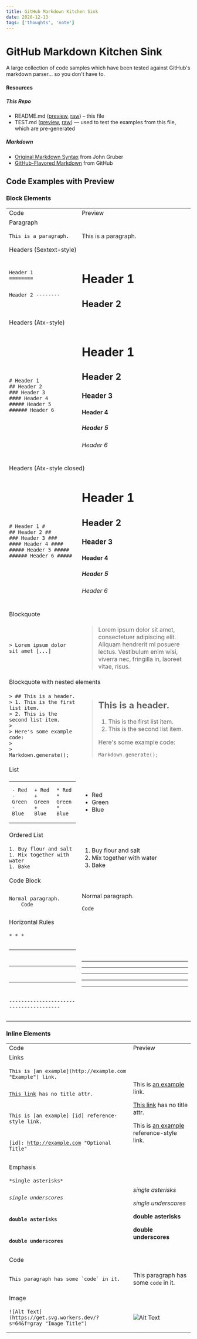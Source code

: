 ```yaml
---
title: GitHub Markdown Kitchen Sink
date: 2020-12-13
tags: ['thoughts', 'note']
---
```


# GitHub Markdown Kitchen Sink

A large collection of code samples which have been tested against GitHub's markdown parser... so you don't have to.

#### Resources

##### This Repo

- README.md ([preview](https://github.com/adamschwartz/github-markdown-kitchen-sink/blob/master/README.md), [raw](https://raw.github.com/adamschwartz/github-markdown-kitchen-sink/master/README.md)) – this file
- TEST.md ([preview](https://github.com/adamschwartz/github-markdown-kitchen-sink/blob/master/TEST.md), [raw](https://raw.github.com/adamschwartz/github-markdown-kitchen-sink/master/TEST.md)) — used to test the examples from this file, which are pre-generated

##### Markdown

- [Original Markdown Syntax](http://daringfireball.net/projects/markdown/syntax) from John Gruber
- [GitHub-Flavored Markdown](https://help.github.com/articles/github-flavored-markdown) from GitHub

## Code Examples with Preview

### Block Elements

<table>
  <tr><td>Code</td><td>Preview</td></tr>

  <!--- Paragraphs -->
  <tr>
    <td colspan="2">Paragraph</td>
  </tr>
  <tr>
    <td>
      <pre><code>This is a paragraph.</code></pre>
    </td>
    <td>This is a paragraph.</td>
  </tr>

  <!--- Headers -->
  <tr>
    <td colspan="2">Headers (Sextext-style)</td>
  </tr>
  <tr>
    <td>
<pre><code>Header 1
========

Header 2
--------</code></pre>
    </td>
    <td>
      <h1>Header 1</h1>
      <h2>Header 2</h2>
    </td>
  </tr>
  <tr>
    <td colspan="2">Headers (Atx-style)</td>
  </tr>
  <tr>
    <td>
<pre><code># Header 1
## Header 2
### Header 3
#### Header 4
##### Header 5
###### Header 6</code></pre>
    </td>
    <td>
      <h1>Header 1</h1>
      <h2>Header 2</h2>
      <h3>Header 3</h3>
      <h4>Header 4</h4>
      <h5>Header 5</h5>
      <h6>Header 6</h6>
    </td>
  </tr>
  <tr>
    <td colspan="2">Headers (Atx-style closed)</td>
  </tr>
  <tr>
    <td>
<pre><code># Header 1 #
## Header 2 ##
### Header 3 ###
#### Header 4 ####
##### Header 5 #####
###### Header 6 #####</code></pre>
    </td>
    <td>
      <h1>Header 1</h1>
      <h2>Header 2</h2>
      <h3>Header 3</h3>
      <h4>Header 4</h4>
      <h5>Header 5</h5>
      <h6>Header 6</h6>
    </td>
  </tr>

  <!--- Blockquotes -->
  <tr>
    <td colspan="2">Blockquote</td>
  </tr>
  <tr>
    <td>
      <pre><code>> Lorem ipsum dolor sit amet [...]</code></pre>
    </td>
    <td>
      <blockquote>
        Lorem ipsum dolor sit amet, consectetuer adipiscing elit.
        Aliquam hendrerit mi posuere lectus. Vestibulum enim wisi,
        viverra nec, fringilla in, laoreet vitae, risus.
      </blockquote>
    </td>
  </tr>
  <tr>
    <td colspan="2">Blockquote with nested elements</td>
  </tr>
  <tr>
    <td>
      <!--- Code exmaple -->
      <pre><code>> ## This is a header.
> 1. This is the first list item.
> 2. This is the second list item.
>
> Here's some example code:
>
>     Markdown.generate();</code></pre>
      <!--- End code exmaple -->
    </td>
    <td>
      <blockquote>
        <h2>This is a header.</h2>
          <ol>
            <li>This is the first list item.</li>
            <li>This is the second list item.</li>
          </ol>
          <p>Here's some example code:</p>
          <pre><code>Markdown.generate();</code></pre>
      </blockquote>
    </td>
  </tr>

  <!--- Lists -->
  <tr>
    <td colspan="2">List</td>
  </tr>
  <tr>
    <td>
<table><tr><td>
<pre><code>- Red
- Green
- Blue</code></pre>
</td><td>
<pre><code>+ Red
+ Green
+ Blue</code></pre>
</td><td>
<pre><code>* Red
* Green
* Blue</code></pre>
</td></tr></table>
    </td>
    <td>
      <ul>
        <li>Red</li>
        <li>Green</li>
        <li>Blue</li>
      </ul>
    </td>
  </tr>
  <tr>
    <td colspan="2">Ordered List</td>
  </tr>
  <tr>
    <td>
<pre><code>1. Buy flour and salt
1. Mix together with water
1. Bake</code></pre>
    </td>
    <td>
      <ol>
        <li>Buy flour and salt</li>
        <li>Mix together with water</li>
        <li>Bake</li>
      </ol>
    </td>
  </tr>

  <!-- Code blocks -->
  <tr>
    <td colspan="2">Code Block</td>
  </tr>
  <tr>
    <td>
<pre><code>Normal paragraph.
    Code</code></pre>
    </td>
    <td>
      <p>Normal paragraph.</p>
      <pre><code>Code</code></pre>
    </td>
  </tr>

  <!-- Horizontal rules -->
  <tr>
    <td colspan="2">Horizontal Rules</td>
  </tr>
  <tr>
    <td>
<pre><code>* * *

***

*****

- - -

---------------------------------------</code></pre>
    </td>
    <td>
      <hr/>
      <hr/>
      <hr/>
      <hr/>
      <hr/>
    </td>
  </tr>
</table>

### Inline Elements

<table>
  <tr><td>Code</td><td>Preview</td></tr>

  <!--- Links -->
  <tr>
    <td colspan="2">Links</td>
  </tr>
  <tr>
    <td>
      <pre><code>This is [an example](http://example.com "Example") link.

[This link](http://example.com) has no title attr.

This is [an example] [id] reference-style link.

[id]: http://example.com "Optional Title"</code></pre>
    </td>
    <td>
      <p>This is <a href="http://example.com" title="Example">an example</a> link.</p>
      <p><a href="http://example.com">This link</a> has no title attr.</p>
      <p>This is <a href="http://example.com" title="Optional Title">an example</a> reference-style link.</p>
    </td>
  </tr>

  <!--- Emphasis -->
  <tr>
    <td colspan="2">Emphasis</td>
  </tr>
  <tr>
    <td>
      <pre><code>*single asterisks*

_single underscores_

**double asterisks**

__double underscores__</td>
    <td>
      <p><em>single asterisks</em></p>
      <p><em>single underscores</em></p>
      <p><strong>double asterisks</strong></p>
      <p><strong>double underscores</strong></p>
    </td>
  </tr>

  <!--- Code -->
  <tr>
    <td colspan="2">Code</td>
  </tr>
  <tr>
    <td>
      <pre><code>This paragraph has some `code` in it.</td>
    <td>
      <p>This paragraph has some <code>code</code> in it.</p>
    </td>
  </tr>

  <!--- Images -->
  <tr>
    <td colspan="2">Image</td>
  </tr>
  <tr>
    <td>
      <pre><code>![Alt Text](https://get.svg.workers.dev/?s=64&f=gray "Image Title")</td>
    <td>
      <p><img src="https://get.svg.workers.dev/?s=64&f=gray" title="Image Title" alt="Alt Text" /></p>
    </td>
  </tr>
</table>
